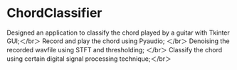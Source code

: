 # ChordClassifier
  Designed an application to classify the chord played by a guitar with Tkinter GUI;＜/br＞
  Record and play the chord using Pyaudio; ＜/br＞
  Denoising the recorded wavfile using STFT and thresholding; ＜/br＞
  Classify the chord using certain digital signal processing technique;＜/br＞
